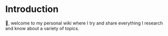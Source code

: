 # Introduction

👋, welcome to my personal wiki where I try and share everything I research and know about a variety of topics.

